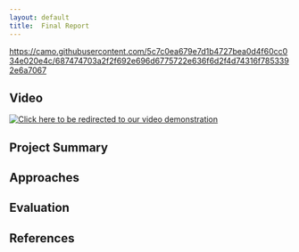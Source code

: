 ```yaml
---
layout: default
title:  Final Report
---
```


https://camo.githubusercontent.com/5c7c0ea679e7d1b4727bea0d4f60cc034e020e4c/687474703a2f2f692e696d6775722e636f6d2f4d74316f7853392e6a7067

## Video

[![Click here to be redirected to our video demonstration](https://img.youtube.com/vi/APLYlLdmxYg/0.jpg)](https://www.youtube.com/watch?v=APLYlLdmxYg)



## Project Summary


## Approaches


## Evaluation


## References
